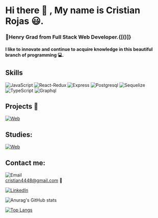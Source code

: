 # Hi there 👋 , My name is Cristian Rojas 😃.

### 🥇Henry Grad from Full Stack Web Developer.{[()]}
#### I like to innovate and continue to acquire knowledge in this beautiful branch of programming 💻.

## Skills 
![JavaScript](https://img.shields.io/badge/JavaScript-E2FC08?style=for-the-badge&logo=javascript&logoColor=white&labelColor=999696) 
![React-Redux](https://img.shields.io/badge/React_Redux-3157A9?style=for-the-badge&logo=react&logoColor=white&labelColor=999696) 
![Express](https://img.shields.io/badge/Express-33A31A?style=for-the-badge&logo=express&logoColor=white&labelColor=999696) 
![Postgresql](https://img.shields.io/badge/Postgresql-218495?style=for-the-badge&logo=postgresql&logoColor=white&labelColor=999696)
![Sequelize](https://img.shields.io/badge/Sequelize-218495?style=for-the-badge&logo=sequelize&logoColor=white&labelColor=999696)</br>
![TypeScript](https://img.shields.io/badge/TypeScript-1C7AD8?style=for-the-badge&logo=typescript&logoColor=white&labelColor=999696)
![Graphql](https://img.shields.io/badge/Graphql-E231E0?style=for-the-badge&logo=graphql&logoColor=white&labelColor=999696)



## Projects 📰
[![Web](https://img.shields.io/badge/Project_ecommerce-14a1f0?style=for-the-badge&logo=wordpress&logoColor=white&labelColor=101010)](https://shortest.link/edQ)

## Studies:
[![Web](https://img.shields.io/badge/Graduation-14a1f0?style=for-the-badge&logo=wordpress&logoColor=white&labelColor=101010)](https://certificates.soyhenry.com/cert?id=f6f376b2-20e7-48bb-bcfd-74ec2b423fd9)


## Contact me:
![Email](https://img.shields.io/badge/Email-0077B5?style=for-the-badge&logo=gmail&logoColor=white&labelColor=101010) </br>
cristian4448@gmail.com 📧

[![LinkedIn](https://img.shields.io/badge/LinkedIn-Cristian_Rojas-0077B5?style=for-the-badge&logo=linkedin&logoColor=white&labelColor=101010)](https://www.linkedin.com/in/cristian-rojas-1675a41b5)

![Anurag's GitHub stats](https://github-readme-stats.vercel.app/api?username=Cristian-Rojas-M&show_icons=true&theme=radical)

[![Top Langs](https://github-readme-stats.vercel.app/api/top-langs/?username=Cristian-Rojas-M&layout=compact)](https://github.com/anuraghazra/github-readme-stats)
